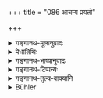 +++
title = "086 आचम्य प्रयतो"

+++

<details><summary>गङ्गानथ-मूलानुवादः</summary>

On seeing unclean things, the man, after having sipped water, shall always attentively recite the Solar Mantras according to his inclination, as also the Pāvamānī verses, according to his capacity.—(85).
</details>

<details><summary>मेधातिथिः</summary>

अशुचयः संनिधानात् पूर्वोक्ता एव । सूर्यदैवत्या मन्त्राः **सौराः** "उद् उ त्यं जातवेदसम्" (र्व् १.५०.१) इत्यादयः । **पावमाण्यः** दाशतयीषु नवमे मण्डले ऽधीताः "स्वादिष्टया" इत्याद्याः (र्व् ९.१.१) । **यथोत्साहं शक्तित** इति च एक एवार्थः । वृत्तवशाच् छब्दद्वयं पठितम् । बहुवचननिर्देशात् त्रित्वसंख्यावश्यं कर्तव्या । परतस् तु यदि गुरुतरकार्यात्ययो न भवति तदा कर्तव्य एव जपः । मन्त्रग्रहणात् पावमानीर् इति च ऋचाम् उपादानाद् असमाप्ते ऽपि सूक्ते त्रिभ्य ऊर्ध्वं भवत्य् एव शुद्धिः । श्वाप्य् अत्र प्रक्षेप्तव्यः । सो ऽप्य् अशुचिर् एव । पठितं च गौतमीये ऽस्मिन्न् एव वर्गे- "शुनश् च । यद् उपहन्याद् इत्य् एके" इति (ग्ध् १४.३२–३३) । **प्रयतः** अनन्यमना मन्त्रदेवतादिध्यानपरः । अथ वा **प्रयतो** देवतादिपूजाप्रवृत्तो यदा पश्येत् तदैव कुर्यान् नान्यदेति ॥ ५.८५ ॥
</details>

<details><summary>गङ्गानथ-भाष्यानुवादः</summary>

‘*Unclean things*’.— Those just mentioned are to be understood as meant here, because of their proximity.

Those *mantras* that are addressed to the Sun are called ‘*Solar*’ and the mantras meant are ‘*udutyam jātavedasam*, &c. &c.’

The *Pāvamānī verses*.—*The* verses ‘*svādiṣṭaye*, &c. &c.’ occurring in the ninth *maṇḍala* of the Ṛgveda.

‘*According to his inclination*’ and ‘*according to his capacity*’ mean the same thing; two words have been used for the purposes of metre.

In as much as the ‘mantras’ and ‘verses’ are mentioned in the plural, at least three verses should be recited; and as regards more, they may be recited only if other and more important duties do not suffer thereby. Then again, since the text speaks of ‘*mantras* and the term ‘*Pāramānī*’ also refers to *verses*, purification is brought about as soon as one has gone beyond three verses, even though the hymn may not be completed.

The *dog* also has to be included among the ‘*unclean things*’; as it also is *unclean*. In the present context Gautama has declared—‘Of the dog also; whatever it might pollute, say some’ (14.29-30).

‘*Attentively*’;—without allowing his mind to wander about; he should fix it upon contemplating the deity. Or, ‘*Prayataḥ*’ may mean that ‘at a time when one is busy with worshipping deities, if he should happen to touch an unclean thing, he should do what is here laid down,—and not otherwise’.—(85).
</details>

<details><summary>गङ्गानथ-टिप्पन्यः</summary>

(Verse 86 of others.)

Kullūka and others take the verse as referring to the case where a man happens to see an unclean thing after having done *ācamana* (preparatory to some religious act).—Medhātithi and Govindarāja take it as referring to the case already noted in the foregoing verse,—*i.e*., the meaning being that ‘whenever one happens to *see* any of the unclean things just enumerated, he shall do *ācamana* and then recite the verses prescribed.’

This verse is quoted in *Aparārka* (p. 1198);—and in *Hemādri* (Śrāddha, p. 796).
</details>

<details><summary>गङ्गानथ-तुल्य-वाक्यानि</summary>

*Baudhāyana* (1.15.31).—‘If he has looked at any unclean substance, he
mutters the verse—“Unrestrained is the internal organ, wretched the eye-sight, the sun is the chief of the lights; O *Dīkṣā*, do not forsake me!”’

*Āpastamba* (Aparārka, p. 1197).—‘On seeing in the evening a *Caṇḍāla*
or an outcast, a woman in her courses or unclean things, he should look at the rising sun.’

*Bodhāyana* (Aparārka, p. 1200).—‘On seeing the *Caṇḍāla*, one should
look at the stars; on talking to him, one should converse with the Brāhmaṇa; on touching him, he shall bathe.’
</details>

<details><summary>Bühler</summary>

086	He who has purified himself by sipping water shall, on seeing any impure (thing or person), always mutter the sacred texts, addressed to Surya, and the Pavamani (verses).
</details>
